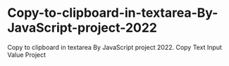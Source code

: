 # Copy-to-clipboard-in-textarea-By-JavaScript-project-2022
Copy to clipboard in textarea By JavaScript project 2022. Copy Text Input Value Project
